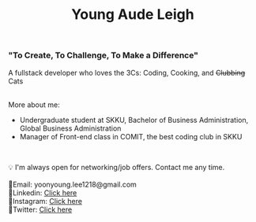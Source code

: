 <header class="header">
  <h1>Young Aude Leigh</h1>
</header>
<body>
  <h3>"To Create, To Challenge, To Make a Difference"</h3>
  <p>A fullstack developer who loves the 3Cs: Coding, Cooking, and <del>Clubbing</del> Cats</p>
  </br>
  <div>More about me:</div>
  <ul>
    <li>Undergraduate student at SKKU, Bachelor of Business Administration, Global Business Administration</li>
    <li>Manager of Front-end class in COMIT, the best coding club in SKKU</li>
  </ul>
  </br>
  <p>💡 I'm always open for networking/job offers. Contact me any time.</br></br>🔗Email: yoonyoung.lee1218@gmail.com</br>🔗Linkedin: <a href="https://www.linkedin.com/in/young-aude-leigh-4b3225241/">Click here</a></br>🔗Instagram: <a href="https://www.instagram.com/audeleigh/?hl=en" >Click here</a></br>🔗Twitter: <a href="https://twitter.com/YoungLeigh11">Click here</a></p>
</body>
